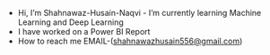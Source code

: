 - Hi, I’m Shahnawaz-Husain-Naqvi                                                                                                                                                - I’m currently learning Machine Learning and Deep Learning
- I have worked on a Power BI Report 
- How to reach me EMAIL-(shahnawazhusain556@gmail.com)



